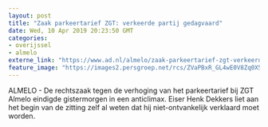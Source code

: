 ```yaml
---
layout: post
title: "Zaak parkeertarief ZGT: verkeerde partij gedagvaard"
date: Wed, 10 Apr 2019 20:23:50 GMT
categories: 
- overijssel 
- almelo 
externe_link: "https://www.ad.nl/almelo/zaak-parkeertarief-zgt-verkeerde-partij-gedagvaard~a0e115dc/"
feature_image: "https://images2.persgroep.net/rcs/ZVaPBxR_GL4wE0V8Zq0X5Tn6eVE/diocontent/140686225/_fitwidth/400/?appId=21791a8992982cd8da851550a453bd7f&quality=0.7"
---
```


ALMELO - De rechtszaak tegen de verhoging van het parkeertarief bij ZGT Almelo eindigde gistermorgen in een anticlimax. Eiser Henk Dekkers liet aan het begin van de zitting zelf al weten dat hij niet-ontvankelijk verklaard moet worden.
